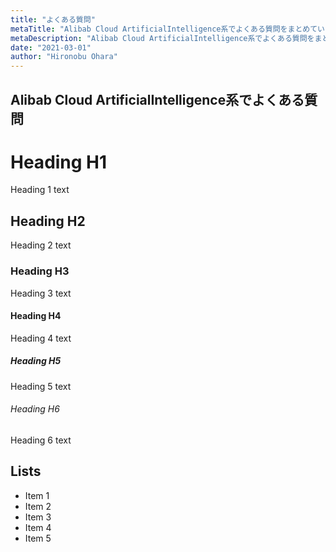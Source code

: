 ```yaml
---
title: "よくある質問"
metaTitle: "Alibab Cloud ArtificialIntelligence系でよくある質問をまとめています"
metaDescription: "Alibab Cloud ArtificialIntelligence系でよくある質問をまとめています"
date: "2021-03-01"
author: "Hironobu Ohara"
---
```



## Alibab Cloud ArtificialIntelligence系でよくある質問


# Heading H1
Heading 1 text

## Heading H2
Heading 2 text

### Heading H3
Heading 3 text

#### Heading H4
Heading 4 text

##### Heading H5
Heading 5 text

###### Heading H6
Heading 6 text

## Lists
- Item 1
- Item 2
- Item 3
- Item 4
- Item 5




